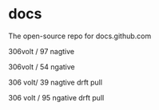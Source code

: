 # docs
The open-source repo for docs.github.com

306volt / 97 nagtive
 
306volt / 54 ngative

306 volt/ 39 nagtive drft pull

306 volt / 95 ngative drft pull


